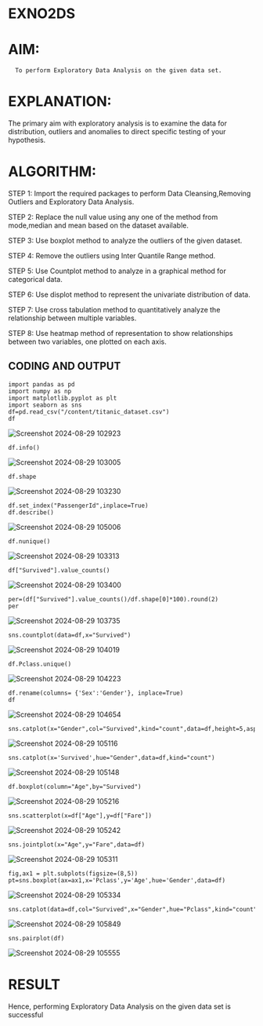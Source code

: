 # EXNO2DS
# AIM:
      To perform Exploratory Data Analysis on the given data set.
      
# EXPLANATION:
  The primary aim with exploratory analysis is to examine the data for distribution, outliers and anomalies to direct specific testing of your hypothesis.
  
# ALGORITHM:
STEP 1: Import the required packages to perform Data Cleansing,Removing Outliers and Exploratory Data Analysis.

STEP 2: Replace the null value using any one of the method from mode,median and mean based on the dataset available.

STEP 3: Use boxplot method to analyze the outliers of the given dataset.

STEP 4: Remove the outliers using Inter Quantile Range method.

STEP 5: Use Countplot method to analyze in a graphical method for categorical data.

STEP 6: Use displot method to represent the univariate distribution of data.

STEP 7: Use cross tabulation method to quantitatively analyze the relationship between multiple variables.

STEP 8: Use heatmap method of representation to show relationships between two variables, one plotted on each axis.

## CODING AND OUTPUT

```
import pandas as pd 
import numpy as np
import matplotlib.pyplot as plt
import seaborn as sns 
df=pd.read_csv("/content/titanic_dataset.csv")
df
```
![Screenshot 2024-08-29 102923](https://github.com/user-attachments/assets/1db6bf2e-81b2-4ee8-9e72-06a664c44e88)

```
df.info()
```
![Screenshot 2024-08-29 103005](https://github.com/user-attachments/assets/899d8035-6d22-4167-a3d1-d5506ab4efb2)

```
df.shape
```
![Screenshot 2024-08-29 103230](https://github.com/user-attachments/assets/90fb8983-77e5-4da8-bb94-3fc77add4913)

```
df.set_index("PassengerId",inplace=True)
df.describe()
```
![Screenshot 2024-08-29 105006](https://github.com/user-attachments/assets/fcb9d1ba-6849-4205-a1a6-1db844bd1d7d)

```
df.nunique()
```
![Screenshot 2024-08-29 103313](https://github.com/user-attachments/assets/f7437042-9038-4549-88a3-adabed72993b)

```
df["Survived"].value_counts() 
```
![Screenshot 2024-08-29 103400](https://github.com/user-attachments/assets/1413fb78-0f0b-4fcf-b9e1-2b6ada814a89)

```
per=(df["Survived"].value_counts()/df.shape[0]*100).round(2) 
per
```
![Screenshot 2024-08-29 103735](https://github.com/user-attachments/assets/d7c5415e-8bca-4c37-aeb6-a2b6d28c87ae)

```
sns.countplot(data=df,x="Survived")
```
![Screenshot 2024-08-29 104019](https://github.com/user-attachments/assets/9ff211a4-f620-4676-a0e5-22c9f73d50a3)

```
df.Pclass.unique()
```
![Screenshot 2024-08-29 104223](https://github.com/user-attachments/assets/59565d88-18cd-44c7-9046-c492898f2be6)

```
df.rename(columns= {'Sex':'Gender'}, inplace=True)
df
```
![Screenshot 2024-08-29 104654](https://github.com/user-attachments/assets/56d55d69-7cb1-4493-8c1c-835d741e4237)

```
sns.catplot(x="Gender",col="Survived",kind="count",data=df,height=5,aspect=.7)
```
![Screenshot 2024-08-29 105116](https://github.com/user-attachments/assets/ac4dc3e9-bf47-40a0-926f-6d091c3cc18d)

```
sns.catplot(x='Survived',hue="Gender",data=df,kind="count")
```
![Screenshot 2024-08-29 105148](https://github.com/user-attachments/assets/bac621e6-7003-4536-ab66-bcd171c89f07)

```
df.boxplot(column="Age",by="Survived")
```
![Screenshot 2024-08-29 105216](https://github.com/user-attachments/assets/a2ad138a-57f9-4f88-bfb9-ebed45f3873b)

```
sns.scatterplot(x=df["Age"],y=df["Fare"])
```
![Screenshot 2024-08-29 105242](https://github.com/user-attachments/assets/c6ae5eb1-5df4-490b-b509-add76c135810)

```
sns.jointplot(x="Age",y="Fare",data=df)
```
![Screenshot 2024-08-29 105311](https://github.com/user-attachments/assets/d2bd19cc-f6fa-40df-bf1d-a2a42acd8028)

```
fig,ax1 = plt.subplots(figsize=(8,5)) 
pt=sns.boxplot(ax=ax1,x='Pclass',y='Age',hue='Gender',data=df)
```
![Screenshot 2024-08-29 105334](https://github.com/user-attachments/assets/cadad4f8-1ecf-4601-93a4-19652d13f521)

```
sns.catplot(data=df,col="Survived",x="Gender",hue="Pclass",kind="count")
```
![Screenshot 2024-08-29 105849](https://github.com/user-attachments/assets/e57d2f95-803b-4666-94db-1baba2607ab9)

```
sns.pairplot(df)
```
![Screenshot 2024-08-29 105555](https://github.com/user-attachments/assets/14e84556-7ef7-4a00-aed1-8317e70992a0)


# RESULT
Hence, performing Exploratory Data Analysis on the given data set is successful
